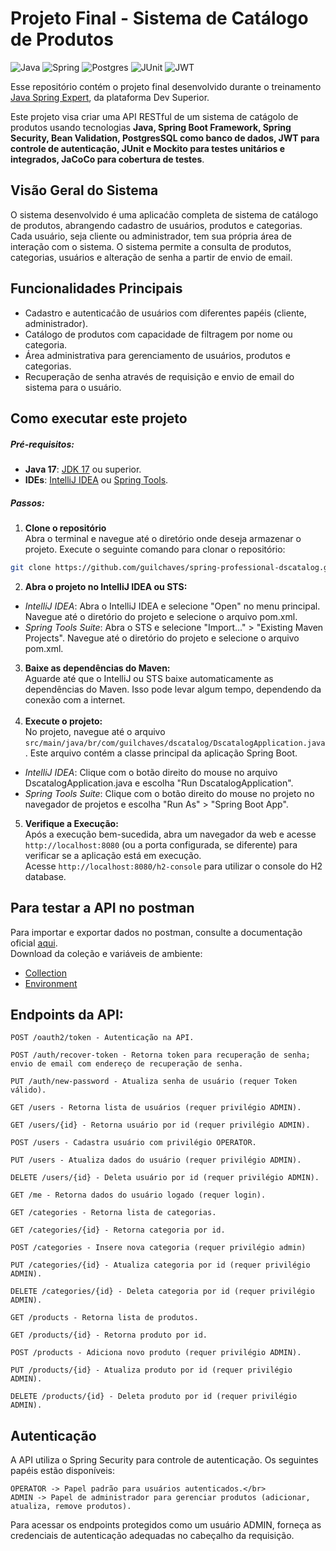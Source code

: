 # Projeto Final - Sistema de Catálogo de Produtos

![Java](https://img.shields.io/badge/java-%23ED8B00.svg?style=for-the-badge&logo=openjdk&logoColor=white)
![Spring](https://img.shields.io/badge/spring-%236DB33F.svg?style=for-the-badge&logo=spring&logoColor=white)
![Postgres](https://img.shields.io/badge/postgres-%23316192.svg?style=for-the-badge&logo=postgresql&logoColor=white)
![JUnit](https://img.shields.io/badge/JUnit-%25A162.svg?style=for-the-badge&logo=junit5&logoColor=white)
![JWT](https://img.shields.io/badge/JWT-black?style=for-the-badge&logo=jsonwebtokens&logoColor=white)

Esse repositório contém o projeto final desenvolvido durante o treinamento [Java Spring Expert](https://devsuperior.com.br/curso-java-spring-expert), da plataforma Dev Superior.</br>

Este projeto visa criar uma API RESTful de um sistema de catágolo de produtos usando tecnologias **Java, Spring Boot Framework, 
Spring Security, Bean Validation, PostgresSQL como banco de dados, JWT para controle de autenticação, JUnit e Mockito para testes unitários e integrados, JaCoCo para cobertura de testes**. </br> 

## Visão Geral do Sistema
O sistema desenvolvido é uma aplicaćão completa de sistema de catálogo de produtos, abrangendo cadastro de usuários, produtos e categorias.
Cada usuário, seja cliente ou administrador, tem sua própria área de interação com o sistema. O sistema permite a consulta de produtos, categorias, usuários 
e alteração de senha a partir de envio de email.

## Funcionalidades Principais
- Cadastro e autenticaćão de usuários com diferentes papéis (cliente, administrador).
- Catálogo de produtos com capacidade de filtragem por nome ou categoria.
- Área administrativa para gerenciamento de usuários, produtos e categorias.
- Recuperação de senha através de requisição e envio de email do sistema para o usuário.

## Como executar este projeto
##### Pré-requisitos:
- **Java 17**: [JDK 17](https://www.oracle.com/java/technologies/downloads/) ou superior.
- **IDEs**: [IntelliJ IDEA](https://www.jetbrains.com/idea/download/) ou [Spring Tools](https://spring.io/tools).

##### Passos:

1. **Clone o repositório**</br>
   Abra o terminal e navegue até o diretório onde deseja armazenar o projeto. Execute o seguinte comando para clonar o repositório:

```bash
git clone https://github.com/guilchaves/spring-professional-dscatalog.git
```
2. **Abra o projeto no IntelliJ IDEA ou STS:**</br>
- _IntelliJ IDEA_: Abra o IntelliJ IDEA e selecione "Open" no menu principal. Navegue até o diretório do projeto e selecione o arquivo pom.xml.
- _Spring Tools Suite_: Abra o STS e selecione "Import...​" > "Existing Maven Projects". Navegue até o diretório do projeto e selecione o arquivo pom.xml.

3. **Baixe as dependências do Maven:**</br>
   Aguarde até que o IntelliJ ou STS baixe automaticamente as dependências do Maven. Isso pode levar algum tempo, dependendo da conexão com a internet.</br></br>
4. **Execute o projeto:**</br>
   No projeto, navegue até o arquivo `src/main/java/br/com/guilchaves/dscatalog/DscatalogApplication.java`. Este arquivo contém
   a classe principal da aplicação Spring Boot.</br>
- _IntelliJ IDEA_: Clique com o botão direito do mouse no arquivo DscatalogApplication.java e escolha "Run DscatalogApplication".
- _Spring Tools Suite_: Clique com o botão direito do mouse no projeto no navegador de projetos e escolha "Run As" > "Spring Boot App".

5. **Verifique a Execução:**</br>
   Após a execução bem-sucedida, abra um navegador da web e acesse `http://localhost:8080` (ou a porta configurada, se diferente) para verificar se a aplicação está em execução.</br>
   Acesse `http://localhost:8080/h2-console` para utilizar o console do H2 database.</br>
 
## Para testar a API no postman
Para importar e exportar dados no postman, consulte a documentação oficial [aqui](https://learning.postman.com/docs/getting-started/importing-and-exporting/importing-data/).
</br>
Download da coleção e variáveis de ambiente:
- [Collection](https://drive.google.com/file/d/17irZncK1W-CPsYR5rguL4BRQzCb9xQJJ/view?usp=sharing)
- [Environment](https://drive.google.com/file/d/1_OgHsNGXs10fS2m7MbD0F0gMUm0sH7H1/view?usp=sharing)

## Endpoints da API:

```
POST /oauth2/token - Autenticação na API.

POST /auth/recover-token - Retorna token para recuperação de senha; envio de email com endereço de recuperação de senha.

PUT /auth/new-password - Atualiza senha de usuário (requer Token válido).

GET /users - Retorna lista de usuários (requer privilégio ADMIN).

GET /users/{id} - Retorna usuário por id (requer privilégio ADMIN).

POST /users - Cadastra usuário com privilégio OPERATOR.

PUT /users - Atualiza dados do usuário (requer privilégio ADMIN).

DELETE /users/{id} - Deleta usuário por id (requer privilégio ADMIN).

GET /me - Retorna dados do usuário logado (requer login).

GET /categories - Retorna lista de categorias.

GET /categories/{id} - Retorna categoria por id.

POST /categories - Insere nova categoria (requer privilégio admin)

PUT /categories/{id} - Atualiza categoria por id (requer privilégio ADMIN).

DELETE /categories/{id} - Deleta categoria por id (requer privilégio ADMIN).

GET /products - Retorna lista de produtos.

GET /products/{id} - Retorna produto por id.

POST /products - Adiciona novo produto (requer privilégio ADMIN).

PUT /products/{id} - Atualiza produto por id (requer privilégio ADMIN).

DELETE /products/{id} - Deleta produto por id (requer privilégio ADMIN).
```

## Autenticação
A API utiliza o Spring Security para controle de autenticação. Os seguintes papéis estão disponíveis:
```
OPERATOR -> Papel padrão para usuários autenticados.</br>
ADMIN -> Papel de administrador para gerenciar produtos (adicionar, atualiza, remove produtos). 
```
Para acessar os endpoints protegidos como um usuário ADMIN, forneça as credenciais de autenticação adequadas no cabeçalho da requisição.

